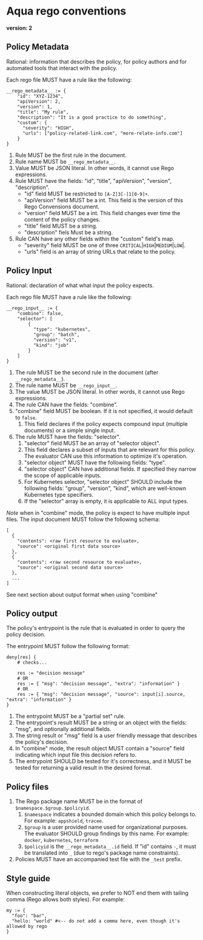 # Aqua rego conventions

**version: 2**

## Policy Metadata

Rational: information that describes the policy, for policy authors and for automated tools that interact with the policy.

Each rego file MUST have a rule like the following:

```rego
__rego_metadata__ := {
    "id": "XYZ-1234",
    "apiVersion": 2,
    "version": 1,
    "title": "My rule",
    "description": "It is a good practice to do something",
    "custom": {
      "severity": "HIGH",
      "urls": ["policy-related-link.com", "more-relate-info.com"]
    }
}
```

1. Rule MUST be the first rule in the document.
2. Rule name MUST be `__rego_metadata__`.
3. Value MUST be JSON literal. In other words, it cannot use Rego expressions.
4. Rule MUST have the fields: "id", "title", "apiVersion", "version", "description". 
    - "id" field MUST be restricted to `[A-Z]3[-]1[0-9]+`. 
    - "apiVersion" field MUST be a int. This field is the version of this Rego Convensions document.
    - "version" field MUST be a int. This field changes ever time the content of the policy changes.
    - "title" field MUST be a string.
    - "description" fiels Must be a string.
10. Rule CAN have any other fields within the "custom" field's map.
    - "severity" field MUST be one of three `CRITICAL`|`HIGH`|`MEDIUM`|`LOW`|.
    - "urls" field is an array of string URLs that relate to the policy.

## Policy Input

Rational: declaration of what what input the policy expects.

Each rego file MUST have a rule like the following:

```rego
__rego_input__ := {
    "combine": false,
    "selector": [
        {
          "type": "kubernetes",
          "group": "batch",
          "version": "v1", 
          "kind": "job"
        }
    ]
}
```

1. The rule MUST be the second rule in the document (after `__rego_metadata__`).
1. The rule name MUST be `__rego_input__`.
1. The value MUST be JSON literal. In other words, it cannot use Rego expressions.
1. The rule CAN have the fields: "combine".
1. "combine" field MUST be boolean. If it is not specified, it would default to `false`.
    1. This field declares if the policy expects compound input (multiple documents) or a simple single input. 
1. The rule MUST have the fields: "selector". 
    1. "selector" field MUST be an array of "selector object".
    2. This field declares a subset of inputs that are relevant for this policy. The evaluator CAN use this information to optimize it's operation.
    3. "selector object" MUST have the following fields: "type".
    4. "selector object" CAN have additional fields. If specified they narrow the scope of applicable inputs.
    5. For Kubernetes selector, "selector object" SHOULD include the following fields: "group", "version", "kind", which are well-known Kubernetes type specifiers.
    6. If the "selector" array is empty, it is applicable to ALL input types.

*Note* when in "combine" mode, the policy is expect to have multiple input files.
The input document MUST follow the following schema:

```
[
  {
    "contents": <raw first resource to evaluate>,
    "source": <original first data source>
  },
  {
    "contents": <raw second resource to evaluate>,
    "source": <original second data source>
  },
  ...
]
```
See next section about output format when using "combine"

## Policy output

The policy's entrypoint is the rule that is evaluated in order to query the policy decision. 

The entrypoint MUST follow the following format:

```rego
deny[res] {
    # checks...
    
    res := "decision message"
    # OR    
    res := { "msg": "decision message", "extra": "information" }
    # OR
    res := { "msg": "decision message", "source": input[i].source, "extra": "information" } 
}
```

1. The entrypoint MUST be a "partial set" rule.
1. The entrypoint's result MUST be a string or an object with the fields: "msg", and optionally additional fields.
1. The string result or "msg" field is a user friendly message that describes the policy's decision.
1. In "combine" mode, the result object MUST contain a "source" field indicating which input file this decision refers to.
1. The entrypoint SHOULD be tested for it's correctness, and it MUST be tested for returning a valid result in the desired format.


## Policy files

1. The Rego package name MUST be in the format of `$namespace.$group.$policyid`. 
    1. `$namespace` indicates a bounded domain which this policy belongs to. For example: `appshield`, `tracee`.
    1. `$group` is a user provided name used for organizational purposes. The evaluator SHOULD group findings by this name. For example: `docker`, `kubernetes`, `terraform `
    1. `$policyid` is the `__rego_metadata__.id` field. If "id" contains `-`, it must be translated into `_` (due to rego's package name constraints).
1. Policies MUST have an accompanied test file with the `_test` prefix.

## Style guide

When constructing literal objects, we prefer to NOT end them with tailing comma (Rego allows both styles). For example:

```rego
my := {
  "foo": "bar",
  "hello: "world" #<-- do not add a comma here, even though it's allowed by rego
}
```
